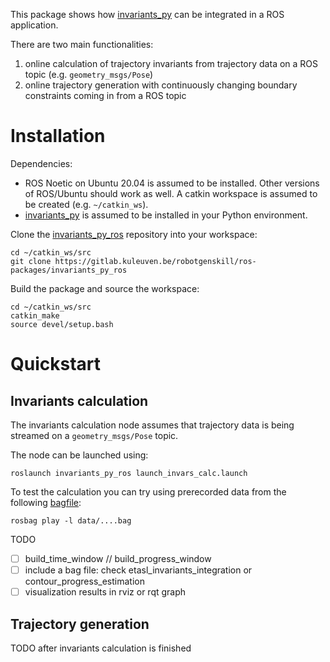 This package shows how [invariants_py](https://github.com/trajectory-invariants/invariants_py) can be integrated in a ROS application. 

There are two main functionalities:

1. online calculation of trajectory invariants from trajectory data on a ROS topic (e.g. `geometry_msgs/Pose`)
1. online trajectory generation with continuously changing boundary constraints coming in from a ROS topic

# Installation

Dependencies:
- ROS Noetic on Ubuntu 20.04 is assumed to be installed. Other versions of ROS/Ubuntu should work as well. A catkin workspace is assumed to be created (e.g. `~/catkin_ws`).
- [invariants_py](https://github.com/trajectory-invariants/invariants_py) is assumed to be installed in your Python environment.

Clone the [invariants_py_ros](https://gitlab.kuleuven.be/robotgenskill/ros-packages/invariants_py_ros) repository into your workspace:
```shell
cd ~/catkin_ws/src
git clone https://gitlab.kuleuven.be/robotgenskill/ros-packages/invariants_py_ros
```

Build the package and source the workspace:
```shell
cd ~/catkin_ws/src
catkin_make
source devel/setup.bash
```

# Quickstart

## Invariants calculation

The invariants calculation node assumes that trajectory data is being streamed on a `geometry_msgs/Pose` topic.

The node can be launched using:

```shell
roslaunch invariants_py_ros launch_invars_calc.launch
```

To test the calculation you can try using prerecorded data from the following [bagfile](https://wiki.ros.org/rosbag):

```shell
rosbag play -l data/....bag
```

TODO
- [ ] build_time_window // build_progress_window 
- [ ] include a bag file: check etasl_invariants_integration or contour_progress_estimation
- [ ] visualization results in rviz or rqt graph

## Trajectory generation

TODO after invariants calculation is finished

